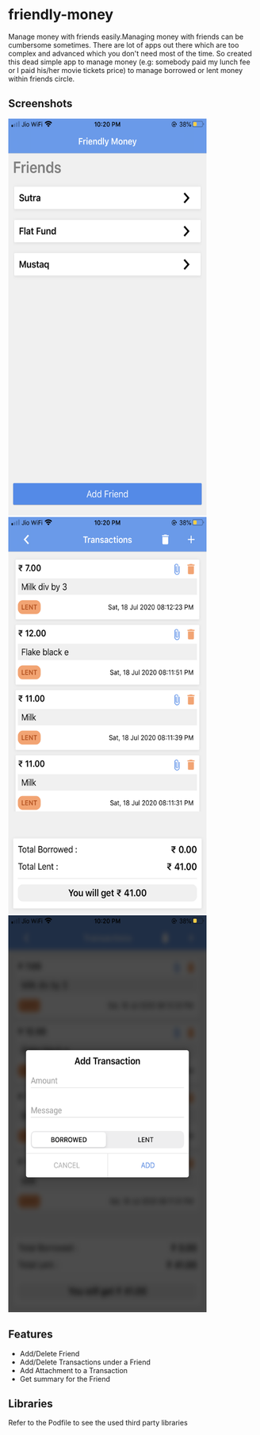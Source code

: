 # friendly-money
Manage money with friends easily.Managing money with friends can be cumbersome sometimes. There are lot of apps out there which are too complex and advanced which you don't need most of the time.
So created this dead simple app to manage money (e.g: somebody paid my lunch fee or I paid his/her movie tickets price) to manage borrowed or lent money within friends circle.

## Screenshots

<img src="./screenshots/friends_list.PNG" alt="friends list" width="400" height="800"/>
<img src="./screenshots/transactions.PNG" alt="transactions" width="400" height="800"/>
<img src="./screenshots/add_transaction.PNG" alt="add transactions" width="400" height="800"/>

## Features
<ul>
<li>Add/Delete Friend</li>
<li>Add/Delete Transactions under a Friend</li>
<li>Add Attachment to a Transaction</li>
<li>Get summary for the Friend</li>
</ul>

## Libraries
Refer to the Podfile to see the used third party libraries

